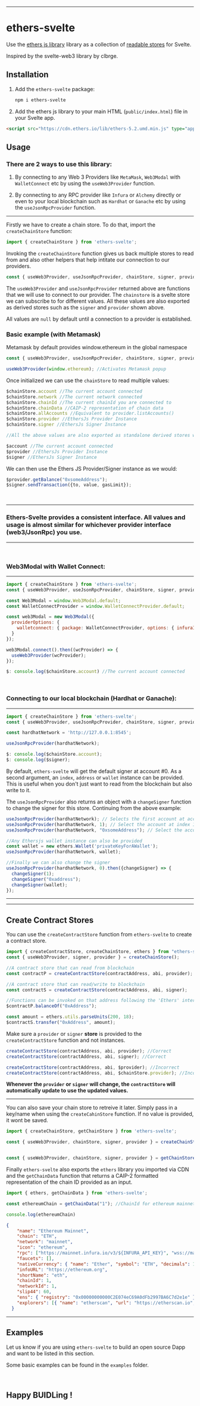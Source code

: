 ___
# ethers-svelte

Use the [ethers js library](https://docs.ethers.io) library as a collection of [readable stores](https://svelte.dev/tutorial/readable-stores) for Svelte.

Inspired by the svelte-web3 library by clbrge.

## Installation

1. Add the `ethers-svelte` package:
   
   ```bash
   npm i ethers-svelte
   ```
   
2. Add the ethers js library to your main HTML (`public/index.html`) file in your Svelte app.

```html
<script src="https://cdn.ethers.io/lib/ethers-5.2.umd.min.js" type="application/javascript"></script>
```

## Usage

### There are 2 ways to use this library:

1. By connecting to any Web 3 Providers like `MetaMask`, `Web3Modal` with `WalletConnect` etc by using the `useWeb3Provider` function.
   
2. By connecting to any RPC provider like `Infura` or `Alchemy` directly or even to your local blockchain such as `Hardhat` or `Ganache` etc by using the `useJsonRpcProvider` function.
___

Firstly we have to create a chain store. To do that, import the `createChainStore` function:

```js
import { createChainStore } from 'ethers-svelte';
```

Invoking the `createChainStore` function gives us back multiple stores to read from and also other helpers that help intitate our connection to our providers.

```js
const { useWeb3Provider, useJsonRpcProvider, chainStore, signer, provider } = createChainStore();
```

The `useWeb3Provider` and `useJsonRpcProvider` returned above are functions that we will use to connect to our provider. The `chainstore` is a svelte store we can subscribe to for different values. All these values are also exported as derived stores such as the `signer` and `provider` shown above. 

All values are `null` by default until a connection to a provider is established.

### Basic example (with Metamask)
Metamask by default provides window.ethereum in the global namespace
```js
const { useWeb3Provider, useJsonRpcProvider, chainStore, signer, provider } = createChainStore();

useWeb3Provider(window.ethereum); //Activates Metamask popup
```

Once initialized we can use the `chainStore` to read multiple values:
```js
$chainStore.account //The current account connected
$chainStore.network //The current network connected
$chainStore.chainId //The current chainId you are connected to
$chainStore.chainData //CAIP-2 representation of chain data
$chainStore.allAccounts //Equivalent to provider.listAccounts()
$chainStore.provider //EthersJs Provider Instance
$chainStore.signer //EthersJs Signer Instance

//All the above values are also exported as standalone derived stores when invoking the createChainStore() function. Example:

$account //The current account connected
$provider //EthersJs Provider Instance
$signer //EthersJs Signer Instance
```

We can then use the Ethers JS Provider/Signer instance as we would:

```js
$provider.getBalance("0xsomeAddress");
$signer.sendTransaction({to, value, gasLimit});
```

&nbsp;
___
### **Ethers-Svelte provides a consistent interface. All values and usage is almost similar for whichever provider interface (web3/JsonRpc) you use.**
___
&nbsp;

### Web3Modal with Wallet Connect:
___
```js
import { createChainStore } from 'ethers-svelte';
const { useWeb3Provider, useJsonRpcProvider, chainStore, signer, provider } = createChainStore();

const Web3Modal = window.Web3Modal.default;
const WalletConnectProvider = window.WalletConnectProvider.default;

const web3Modal = new Web3Modal({
  providerOptions: {
    walletconnect: { package: WalletConnectProvider, options: { infuraId: 'infuraId' } } 
  }
});

web3Modal.connect().then((wcProvider) => {
  useWeb3Provider(wcProvider);
});

$: console.log($chainStore.account) //The current account connected
```
&nbsp;
### Connecting to our local blockchain (Hardhat or Ganache):
___
```js
import { createChainStore } from 'ethers-svelte';
const { useWeb3Provider, useJsonRpcProvider, chainStore, signer, provider } = createChainStore();

const hardhatNetwork = 'http://127.0.0.1:8545';

useJsonRpcProvider(hardhatNetwork);

$: console.log($chainStore.account);
$: console.log($signer);
```

By default, `ethers-svelte` will get the default signer at account #0. As a second argument, an `index`, `address` or `wallet` instance can be provided. This is useful when you don't just want to read from the blockchain but also write to it. 

The `useJsonRpcProvider` also returns an object with a `changeSigner` function to change the signer for this store. Continuing from the above example:

```js
useJsonRpcProvider(hardhatNetwork); // Selects the first account at account#0
useJsonRpcProvider(hardhatNetwork, 1); // Select the account at index 1
useJsonRpcProvider(hardhatNetwork, "0xsomeAddress"); // Select the account at address provided

//Any Ethersjs wallet instance can also be provided
const wallet = new ethers.Wallet('privateKeyForAWallet');
useJsonRpcProvider(hardhatNetwork, wallet);

//Finally we can also change the signer
useJsonRpcProvider(hardhatNetwork, 0).then({changeSigner} => {
  changeSigner(1);
  changeSigner("0xaddress");
  changeSigner(wallet);
});
```
___
___

## Create Contract Stores

You can use the `createContractStore` function from `ethers-svelte` to create a contract store.

```js
import { createContractStore, createChainStore, ethers } from "ethers-svelte";
const { useWeb3Provider, signer, provider } = createChainStore();

//A contract store that can read from blockchain
const contractP = createContractStore(contractAddress, abi, provider);

//A contract store that can read/write to blockchain
const contractS = createContractStore(contractAddress, abi, signer);

//Functions can be invoked on that address following the 'Ethers' interface
$contractP.balanceOf("0xAddress");

const amount = ethers.utils.parseUnits(200, 18);
$contractS.transfer("0xAddress", amount);
```

Make sure a `provider` or `signer` **store** is provided to the `createContractStore` function and not instances.

```js
createContractStore(contractAddress, abi, provider); //Correct
createContractStore(contractAddress, abi, signer); //Correct

createContractStore(contractAddress, abi, $provider); //Incorrect
createContractStore(contractAddress, abi, $chainStore.provider); //Incorrect
```

**Whenever the `provider` or `signer` will change, the `contractStore` will automatically update to use the updated values.**
___

You can also save your chain store to retreive it later. Simply pass in a key/name when using the `createCahinStore` function. If no value is provided, it wont be saved.

```js
import { createChainStore, getChainStore } from 'ethers-svelte';

const { useWeb3Provider, chainStore, signer, provider } = createChainStore('metamaskConnection');


const { useWeb3Provider, chainStore, signer, provider } = getChainStore('metamaskConnection'); //Can retreive it later
```

Finally `ethers-svelte` also exports the `ethers` library you imported via CDN and the `getChainData` function that returns a CAIP-2 formatted representation of the chain ID provided as an input.

```js
import { ethers, getChainData } from 'ethers-svelte';

const ethereumChain = getChainData("1"); //ChainId for ethereum mainnet is 1

console.log(ethereumChain)
```
```json
{
    "name": "Ethereum Mainnet",
    "chain": "ETH",
    "network": "mainnet",
    "icon": "ethereum",
    "rpc": ["https://mainnet.infura.io/v3/${INFURA_API_KEY}", "wss://mainnet.infura.io/ws/v3/${INFURA_API_KEY}", "https://api.mycryptoapi.com/eth", "https://cloudflare-eth.com"],
    "faucets": [],
    "nativeCurrency": { "name": "Ether", "symbol": "ETH", "decimals": 18 },
    "infoURL": "https://ethereum.org",
    "shortName": "eth",
    "chainId": 1,
    "networkId": 1,
    "slip44": 60,
    "ens": { "registry": "0x00000000000C2E074eC69A0dFb2997BA6C7d2e1e" },
    "explorers": [{ "name": "etherscan", "url": "https://etherscan.io", "standard": "EIP3091" }],
  }
```
___
## Examples

Let us know if you are using `ethers-svelte` to build an open source Dapp and want to be listed in this section.

Some basic examples can be found in the `examples` folder.


&nbsp;
## Happy BUIDLing !